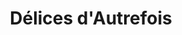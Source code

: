---
title: "Délices d'Autrefois"
url: /saint-jean-des-champs/delices-dautrefois/
shop: pâtisserie
---